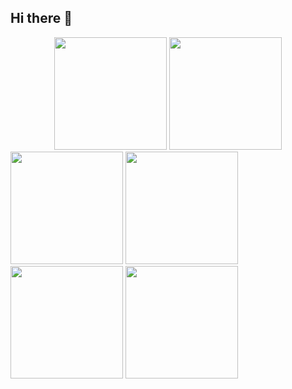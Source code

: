 ## Hi there 👋
<div align="center">
<img height="180em" src="https://github-readme-stats.vercel.app/api?username=Barrrado&show_icons=true&theme=dracula&include_all_commits=true&count_private=true"/>
<img height="180em" src="https://github-readme-stats.vercel.app/api/top-langs/?username=Barrrado&layout=compact&langs_count=7&theme=dracula"/>
</div>
<img height="180em" src="https://img.icons8.com/?size=100&id=108784&format=png&color=000000"/>
<img height="180em" src="https://img.icons8.com/?size=100&id=21278&format=png&color=000000"/>
<img height="180em" src="[https://img.icons8.com/?size=100&id=108784&format=png&color=000000](https://img.icons8.com/?size=100&id=20909&format=png&color=000000)"/>
<img height="180em" src="https://img.icons8.com/?size=100&id=108784&format=png&color=000000"/>

  <!--
**Barrrado/Barrrado** is a ✨ _special_ ✨ repository because its `README.md` (this file) appears on your GitHub profile.

Here are some ideas to get you started:

- 🔭 I’m currently working on ...
- 🌱 I’m currently learning ...
- 👯 I’m looking to collaborate on ...
- 🤔 I’m looking for help with ...
- 💬 Ask me about ...
- 📫 How to reach me: ...
- 😄 Pronouns: ...
- ⚡ Fun fact: ...
-->
